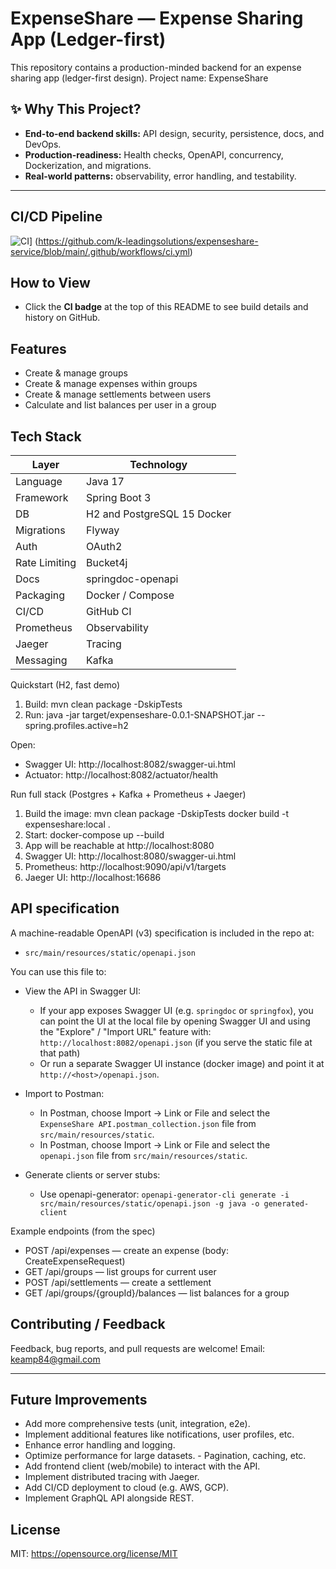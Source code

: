 # ExpenseShare — Expense Sharing App (Ledger-first)

This repository contains a production-minded backend for an expense sharing app (ledger-first design).
Project name: ExpenseShare


## ✨ Why This Project?
- **End-to-end backend skills:** API design, security, persistence, docs, and DevOps.
- **Production-readiness:** Health checks, OpenAPI, concurrency, Dockerization, and migrations.
- **Real-world patterns:** observability, error handling, and testability.

---
## CI/CD Pipeline
![CI](https://github.com/k-leadingsolutions/expenseshare-service/actions/workflows/ci.yml/badge.svg)]
(https://github.com/k-leadingsolutions/expenseshare-service/blob/main/.github/workflows/ci.yml)

## How to View

- Click the **CI badge** at the top of this README to see build details and history on GitHub.

## Features
- Create & manage groups
- Create & manage expenses within groups
- Create & manage settlements between users
- Calculate and list balances per user in a group


## Tech Stack
| Layer         | Technology                  |
|---------------|-----------------------------|
| Language      | Java 17                     |
| Framework     | Spring Boot 3               |
| DB            | H2 and PostgreSQL 15 Docker|
| Migrations    | Flyway                      |
| Auth          | OAuth2             |
| Rate Limiting | Bucket4j                    |
| Docs          | springdoc-openapi           |
| Packaging     | Docker / Compose            |
| CI/CD         | GitHub CI                   |
| Prometheus       | Observability |
| Jaeger       | Tracing                     |  
| Messaging       | Kafka |

Quickstart (H2, fast demo)
1. Build:
   mvn clean package -DskipTests
2. Run:
   java -jar target/expenseshare-0.0.1-SNAPSHOT.jar --spring.profiles.active=h2

Open:
- Swagger UI: http://localhost:8082/swagger-ui.html
- Actuator: http://localhost:8082/actuator/health

Run full stack (Postgres + Kafka + Prometheus + Jaeger)
1. Build the image:
   mvn clean package -DskipTests
   docker build -t expenseshare:local .
2. Start:
   docker-compose up --build
3. App will be reachable at http://localhost:8080
4. Swagger UI: http://localhost:8080/swagger-ui.html
5. Prometheus: http://localhost:9090/api/v1/targets
6. Jaeger UI: http://localhost:16686

API specification
-----------------
A machine-readable OpenAPI (v3) specification is included in the repo at:
- `src/main/resources/static/openapi.json`

You can use this file to:
- View the API in Swagger UI:
    - If your app exposes Swagger UI (e.g. `springdoc` or `springfox`), you can point the UI at the local file by opening Swagger UI and using the "Explore" / "Import URL" feature with:
      `http://localhost:8082/openapi.json` (if you serve the static file at that path)
    - Or run a separate Swagger UI instance (docker image) and point it at `http://<host>/openapi.json`.

- Import to Postman:
     - In Postman, choose Import → Link or File and select the `ExpenseShare API.postman_collection.json` file from `src/main/resources/static`.
    - In Postman, choose Import → Link or File and select the `openapi.json` file from `src/main/resources/static`.

- Generate clients or server stubs:
    - Use openapi-generator: `openapi-generator-cli generate -i src/main/resources/static/openapi.json -g java -o generated-client`

Example endpoints (from the spec)
- POST /api/expenses — create an expense (body: CreateExpenseRequest)
- GET  /api/groups — list groups for current user
- POST /api/settlements — create a settlement
- GET  /api/groups/{groupId}/balances — list balances for a group

## Contributing / Feedback

Feedback, bug reports, and pull requests are welcome! 
Email: keamp84@gmail.com

---
## Future Improvements
- Add more comprehensive tests (unit, integration, e2e).
- Implement additional features like notifications, user profiles, etc.
- Enhance error handling and logging.
- Optimize performance for large datasets. - Pagination, caching, etc.
- Add frontend client (web/mobile) to interact with the API.
- Implement distributed tracing with Jaeger.
- Add CI/CD deployment to cloud (e.g. AWS, GCP).
- Implement GraphQL API alongside REST.

## License

MIT: https://opensource.org/license/MIT

```

